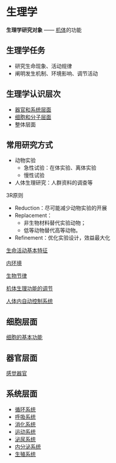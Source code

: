 # 生理学

**生理学研究对象** —— [机体](机体.md)的功能

## 生理学任务
- 研究生命现象、活动规律
- 阐明发生机制、环境影响、调节活动

## 生理学认识层次
- [器官和系统层面](生理学.md)
- [细胞和分子层面](生理学.md)
- 整体层面

## 常用研究方式

- 动物实验
    - 急性试验：在体实验、离体实验
    - 慢性试验
- 人体生理研究：人群资料的调查等

3R原则
- Reduction：尽可能减少动物实验的开展
- Replacement：
    - 非生物材料替代实验动物；
    - 低等动物替代高等动物。
- Refinement：优化实验设计，效益最大化


[生命活动基本特征](生命活动基本特征.md)

[内环境](内环境.md)

[生物节律](生物节律.md)

[机体生理功能的调节](调节.md)

[人体内自动控制系统](人体内自动控制系统.md)

## 细胞层面

[细胞的基本功能](细胞的基本功能.md)

## 器官层面

[感觉器官](感觉器官.md)

## 系统层面

- [循环系统](循环系统.md)
- [呼吸系统](呼吸系统.md)
- [消化系统](消化系统.md)
- [运动系统](运动系统.md)
- [泌尿系统](泌尿系统.md)
- [内分泌系统](内分泌系统.md)
- [生殖系统](生殖系统.md)


